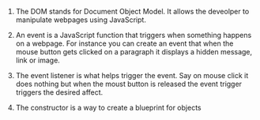 1. The DOM stands for Document Object Model. It allows the deveolper to manipulate webpages using JavaScript.

2. An event is a JavaScript function that triggers when something happens on a webpage. For instance you can create an event that when the mouse button gets clicked on a paragraph it displays a hidden message, link or image.

3. The event listener is what helps trigger the event. Say on mouse click it does nothing but when the moust button is released the event trigger triggers the desired affect. 

4. The constructor is a way to create a blueprint for objects